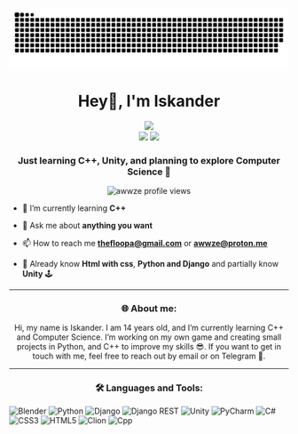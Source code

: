 ![snake gif](https://github.com/Awwze/Awwze/blob/output/github-snake-dark.svg)

<h1 align="center">Hey👋, I'm Iskander </h1>


<div align="center">
  <img src="https://github-readme-stats.vercel.app/api?username=awwze&theme=aura&hide_border=true&include_all_commits=true&count_private=true" width="55%" /> </br>
  <img src="https://github-readme-streak-stats.herokuapp.com/?user=awwze&theme=aura&hide_border=true" width="50%" />
  <img src="https://github-readme-stats.vercel.app/api/top-langs/?username=awwze&theme=aura&hide_border=true&include_all_commits=true&count_private=true&layout=compact" width="36%" /> </br>
</div>



<h3 align="center">Just learning C++, Unity, and planning to explore Computer Science 🤔</h3>

<p align="center">
  <img src="https://komarev.com/ghpvc/?username=awwze&label=Profile%20views&color=0e75b6&style=flat" alt="awwze profile views" />
</p>

- 🌱 I’m currently learning **C++**

- 💬 Ask me about **anything you want**

- 📫 How to reach me **thefloopa@gmail.com** or **awwze@proton.me**

- 🧠 Already know **Html with css**, **Python and Django** and partially know **Unity** 🕹️ 
---

<h3 align="center">🌐 About me:</h3>
<p align="center">
 Hi, my name is Iskander. I am 14 years old, and I’m currently learning C++ and Computer Science. I’m working on my own game and creating small projects in Python, and C++ to improve my skills 😎. If you want to get in touch with me, feel free to reach out by email or on Telegram 🙂.
</p>

---

<h3 align="center">🛠️ Languages and Tools: </h3>


  ![Blender](https://img.shields.io/badge/blender-%23F5792A.svg?style=for-the-badge&logo=blender&logoColor=white)
  ![Python](https://img.shields.io/badge/python-3670A0?style=for-the-badge&logo=python&logoColor=ffdd54)
  ![Django](https://img.shields.io/badge/django-%23092E20.svg?style=for-the-badge&logo=django&logoColor=white)
  ![Django REST](https://img.shields.io/badge/DJANGO-REST-ff1709?style=for-the-badge&logo=django&logoColor=white&color=ff1709&labelColor=gray)
  ![Unity](https://img.shields.io/badge/unity-%23000000.svg?style=for-the-badge&logo=unity&logoColor=white)
  ![PyCharm](https://img.shields.io/badge/pycharm-143?style=for-the-badge&logo=pycharm&logoColor=black&color=black&labelColor=green)
  ![C#](https://img.shields.io/badge/c%23-%23239120.svg?style=for-the-badge&logo=csharp&logoColor=white)
  ![CSS3](https://img.shields.io/badge/css3-%231572B6.svg?style=for-the-badge&logo=css3&logoColor=white)
  ![HTML5](https://img.shields.io/badge/html5-%23E34F26.svg?style=for-the-badge&logo=html5&logoColor=white)
  ![Clion](https://img.shields.io/badge/clion-143?style=for-the-badge&logo=clion&logoColor=black&color=black&labelColor=green)
  ![Cpp](https://img.shields.io/badge/c++-%2300599C.svg?style=for-the-badge&logo=c%2b%2b&logoColor=white)
  
  



<div>
  
</div>
